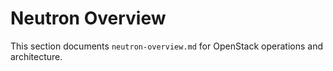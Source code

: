 # Neutron Overview

This section documents `neutron-overview.md` for OpenStack operations and architecture.